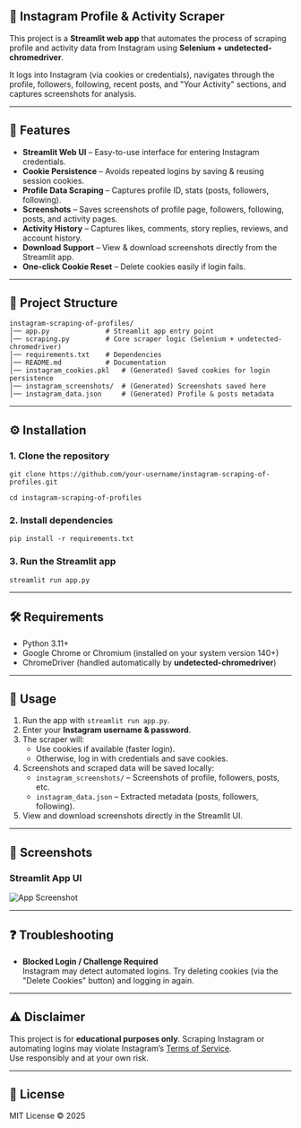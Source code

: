 ## 📸 Instagram Profile & Activity Scraper

This project is a **Streamlit web app** that automates the process of scraping profile and activity data from Instagram using **Selenium + undetected-chromedriver**.  

It logs into Instagram (via cookies or credentials), navigates through the profile, followers, following, recent posts, and "Your Activity" sections, and captures screenshots for analysis.  

---

## 🚀 Features
- **Streamlit Web UI** – Easy-to-use interface for entering Instagram credentials.  
- **Cookie Persistence** – Avoids repeated logins by saving & reusing session cookies.  
- **Profile Data Scraping** – Captures profile ID, stats (posts, followers, following).  
- **Screenshots** – Saves screenshots of profile page, followers, following, posts, and activity pages.  
- **Activity History** – Captures likes, comments, story replies, reviews, and account history.  
- **Download Support** – View & download screenshots directly from the Streamlit app.  
- **One-click Cookie Reset** – Delete cookies easily if login fails.  

---

## 📂 Project Structure
```
instagram-scraping-of-profiles/
│── app.py              # Streamlit app entry point
│── scraping.py         # Core scraper logic (Selenium + undetected-chromedriver)
│── requirements.txt    # Dependencies
│── README.md           # Documentation
│── instagram_cookies.pkl   # (Generated) Saved cookies for login persistence
│── instagram_screenshots/  # (Generated) Screenshots saved here
│── instagram_data.json     # (Generated) Profile & posts metadata
```

---

## ⚙️ Installation

### 1. Clone the repository
```
git clone https://github.com/your-username/instagram-scraping-of-profiles.git
```
```
cd instagram-scraping-of-profiles
```

### 2. Install dependencies
```
pip install -r requirements.txt
```

### 3. Run the Streamlit app
```
streamlit run app.py
```

---

## 🛠️ Requirements
- Python 3.11+  
- Google Chrome or Chromium (installed on your system version 140+) 
- ChromeDriver (handled automatically by **undetected-chromedriver**)  

---

## 🔑 Usage
1. Run the app with `streamlit run app.py`.  
2. Enter your **Instagram username & password**.  
3. The scraper will:
   - Use cookies if available (faster login).  
   - Otherwise, log in with credentials and save cookies.  
4. Screenshots and scraped data will be saved locally:
   - `instagram_screenshots/` – Screenshots of profile, followers, posts, etc.  
   - `instagram_data.json` – Extracted metadata (posts, followers, following).  
5. View and download screenshots directly in the Streamlit UI.  

---

## 📸 Screenshots
### Streamlit App UI
![App Screenshot](https://via.placeholder.com/800x400.png?text=App+UI+Preview)

---

## ❓ Troubleshooting
- **Blocked Login / Challenge Required**  
  Instagram may detect automated logins. Try deleting cookies (via the "Delete Cookies" button) and logging in again.  

---

## ⚠️ Disclaimer
This project is for **educational purposes only**. 
Scraping Instagram or automating logins may violate Instagram’s [Terms of Service](https://help.instagram.com/581066165581870).  
Use responsibly and at your own risk.  

---

## 📜 License
MIT License © 2025
